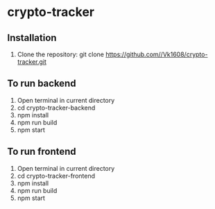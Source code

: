 # crypto-tracker


## Installation

1. Clone the repository:
   git clone https://github.com//Vk1608/crypto-tracker.git

## To run backend
1. Open terminal in current directory
2. cd crypto-tracker-backend
3. npm install
4. npm run build
5. npm start

## To run frontend
1. Open terminal in current directory
2. cd crypto-tracker-frontend
3. npm install
4. npm run build
5. npm start
